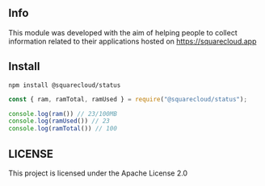 ## Info
This module was developed with the aim of helping people to collect information related to their applications hosted on https://squarecloud.app

## Install
```
npm install @squarecloud/status
```

```javascript
const { ram, ramTotal, ramUsed } = require("@squarecloud/status");

console.log(ram()) // 23/100MB
console.log(ramUsed()) // 23
console.log(ramTotal()) // 100
```

## LICENSE
This project is licensed under the Apache License 2.0